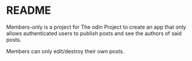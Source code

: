 # README

Members-only is a project for The odin Project to create an app that only allows authenticated users to publish posts and see the authors of said posts.

Members can only edit/destroy their own posts.
